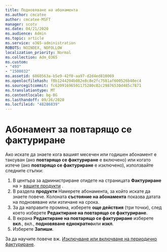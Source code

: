 ```yaml
---
title: Подновяване на абонамента
ms.author: cmcatee
author: cmcatee-MSFT
manager: scotv
ms.date: 04/21/2020
ms.audience: Admin
ms.topic: article
ms.service: o365-administration
ROBOTS: NOINDEX, NOFOLLOW
localization_priority: Normal
ms.collection: Adm_O365
ms.custom:
- "493"
- "1500032"
ms.assetid: 6860563a-b5e9-42f0-aa97-d2d4ed810069
ms.openlocfilehash: f0b1244204b082e8c8e2fc7581af600526b40ec4
ms.sourcegitcommit: fc62091696591175280c02c29876530d485c7871
ms.translationtype: MT
ms.contentlocale: bg-BG
ms.lasthandoff: 09/26/2020
ms.locfileid: "48286839"
---
```

# <a name="subscription-recurring-billing"></a>Абонамент за повтарящо се фактуриране

Ако искате да знаете кога вашият месечен или годишен абонамент е таксуван (ако **повтарящо се фактуриране** е включено) или когато изтече (ако **повтарящо се фактуриране** е изключено), използвайте следните стъпки:
  
1. В центъра за администриране отидете на страницата **Фактуриране** на \> [вашите продукти](https://go.microsoft.com/fwlink/p/?linkid=842054) .
2. В раздела **продукти** Намерете абонамента, за който искате да знаете повече. Колоната **състояние на абонамента** показва датата на подновяване или изтичане на срока.
3. За да направите промяна, изберете **още действия** (три точки), след което изберете **Редактиране на повтарящо се фактуриране**.
4. В екрана **Редактиране на повтарящо се фактуриране** изберете **вкл**., вкл., **подновяване еднократно**или **изкл**.
5. Изберете **Запиши**.

За да научите повече вж. [Изключване или включване на периодично фактуриране](https://docs.microsoft.com/microsoft-365/commerce/subscriptions/renew-your-subscription).